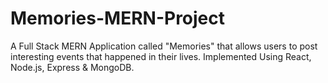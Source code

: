 # Memories-MERN-Project

A Full Stack MERN Application called "Memories" that allows users to post interesting events that happened in their lives. Implemented Using React, Node.js, Express &amp; MongoDB.

